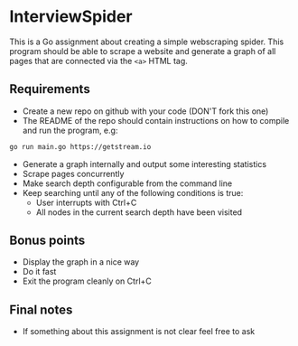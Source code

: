 # InterviewSpider

This is a Go assignment about creating a simple webscraping spider. This program
should be able to scrape a website and generate a graph of all pages that are
connected via the `<a>` HTML tag.

## Requirements
- Create a new repo on github with your code (DON'T fork this one)
- The README of the repo should contain instructions on how to compile and run
  the program, e.g: 

```bash
go run main.go https://getstream.io
```

- Generate a graph internally and output some interesting statistics
- Scrape pages concurrently
- Make search depth configurable from the command line
- Keep searching until any of the following conditions is true:
    - User interrupts with Ctrl+C
    - All nodes in the current search depth have been visited

## Bonus points
- Display the graph in a nice way
- Do it fast
- Exit the program cleanly on Ctrl+C

## Final notes
- If something about this assignment is not clear feel free to ask
